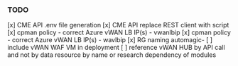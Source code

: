 
### TODO


[x] CME API .env file generation
[x] CME API replace REST client with script
[x] cpman policy - correct Azure vWAN LB IP(s) - vwanlbip
[x] cpman policy - correct Azure vWAN LB IP(s) - wavlbip
[x] RG naming automagic-
[ ] include vWAN WAF VM in deployment
[ ] reference vWAN HUB by API call and not by data resource by name or research dependency of modules

